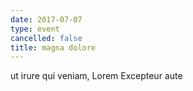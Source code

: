 ```yaml
---
date: 2017-07-07
type: event
cancelled: false
title: magna dolore
---
```

ut irure qui veniam, Lorem Excepteur aute